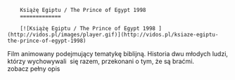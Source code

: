 
        Książę Egiptu / The Prince of Egypt 1998 
        =============
        
        [![Książę Egiptu / The Prince of Egypt 1998 ](http://vidos.pl/images/player.gif)](http://vidos.pl/ksiaze-egiptu-the-prince-of-egypt-1998)
        
        
 Film animowany podejmujący tematykę biblijną. Historia dwu młodych ludzi, którzy wychowywali  się razem, przekonani o tym, że są braćmi. zobacz pełny opis
    